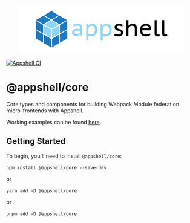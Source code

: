 <div align="center">
  <a href="https://github.com/navaris/appshell">
    <picture>
      <source media="(prefers-color-scheme: dark)" srcset="https://github.com/navaris/appshell/blob/main/assets/branding/appshell-logo-white_2x.png">
      <img alt="appshell" src="https://github.com/navaris/appshell/blob/main/assets/branding/appshell-logo_2x.png">
    </picture>
  </a>
</div>

[![Appshell CI](https://github.com/navaris/appshell/actions/workflows/pipeline.yml/badge.svg)](https://github.com/navaris/appshell/actions/workflows/pipeline.yml)

# @appshell/core

Core types and components for building Webpack Module federation micro-frontends with Appshell.

Working examples can be found [here](https://github.com/navaris/appshell/tree/main/examples).

## Getting Started

To begin, you'll need to install `@appshell/core`:

```console
npm install @appshell/core --save-dev
```

or

```console
yarn add -D @appshell/core
```

or

```console
pnpm add -D @appshell/core
```
